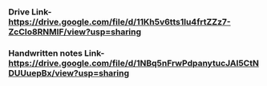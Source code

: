 ### Drive Link- https://drive.google.com/file/d/11Kh5v6tts1lu4frtZZz7-ZcCIo8RNMlF/view?usp=sharing

### Handwritten notes Link-https://drive.google.com/file/d/1NBq5nFrwPdpanytucJAl5CtNDUUuepBx/view?usp=sharing
